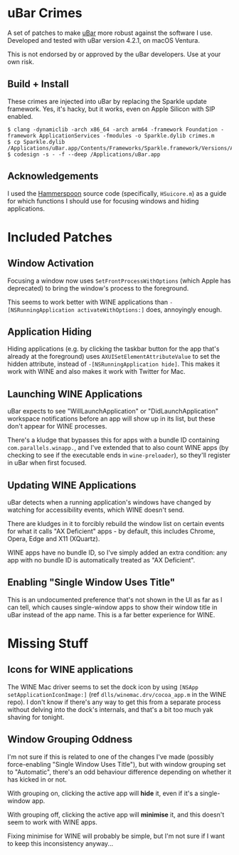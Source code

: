 # uBar Crimes

A set of patches to make [uBar](https://ubarapp.com/) more robust against the software I use. Developed and tested with uBar version 4.2.1, on macOS Ventura.

This is not endorsed by or approved by the uBar developers. Use at your own risk.

## Build + Install

These crimes are injected into uBar by replacing the Sparkle update framework. Yes, it's hacky, but it works, even on Apple Silicon with SIP enabled.

```
$ clang -dynamiclib -arch x86_64 -arch arm64 -framework Foundation -framework ApplicationServices -fmodules -o Sparkle.dylib crimes.m
$ cp Sparkle.dylib /Applications/uBar.app/Contents/Frameworks/Sparkle.framework/Versions/A/Sparkle
$ codesign -s - -f --deep /Applications/uBar.app
```

## Acknowledgements

I used the [Hammerspoon](https://github.com/Hammerspoon/hammerspoon) source code (specifically, `HSuicore.m`) as a guide for which functions I should use for focusing windows and hiding applications.

# Included Patches

## Window Activation

Focusing a window now uses `SetFrontProcessWithOptions` (which Apple has deprecated) to bring the window's process to the foreground.

This seems to work better with WINE applications than `-[NSRunningApplication activateWithOptions:]` does, annoyingly enough.

## Application Hiding

Hiding applications (e.g. by clicking the taskbar button for the app that's already at the foreground) uses `AXUISetElementAttributeValue` to set the hidden attribute, instead of `-[NSRunningApplication hide]`. This makes it work with WINE and also makes it work with Twitter for Mac.

## Launching WINE Applications

uBar expects to see "WillLaunchApplication" or "DidLaunchApplication" workspace notifications before an app will show up in its list, but these don't appear for WINE processes.

There's a kludge that bypasses this for apps with a bundle ID containing `com.parallels.winapp.`, and I've extended that to also count WINE apps (by checking to see if the executable ends in `wine-preloader`), so they'll register in uBar when first focused.

## Updating WINE Applications

uBar detects when a running application's windows have changed by watching for accessibility events, which WINE doesn't send.

There are kludges in it to forcibly rebuild the window list on certain events for what it calls "AX Deficient" apps - by default, this includes Chrome, Opera, Edge and X11 (XQuartz).

WINE apps have no bundle ID, so I've simply added an extra condition: any app with no bundle ID is automatically treated as "AX Deficient".

## Enabling "Single Window Uses Title"

This is an undocumented preference that's not shown in the UI as far as I can tell, which causes single-window apps to show their window title in uBar instead of the app name. This is a far better experience for WINE.

# Missing Stuff

## Icons for WINE applications

The WINE Mac driver seems to set the dock icon by using `[NSApp setApplicationIconImage:]` (ref `dlls/winemac.drv/cocoa_app.m` in the WINE repo). I don't know if there's any way to get this from a separate process without delving into the dock's internals, and that's a bit too much yak shaving for tonight.

## Window Grouping Oddness

I'm not sure if this is related to one of the changes I've made (possibly force-enabling "Single Window Uses Title"), but with window grouping set to "Automatic", there's an odd behaviour difference depending on whether it has kicked in or not.

With grouping on, clicking the active app will **hide** it, even if it's a single-window app.

With grouping off, clicking the active app will **minimise** it, and this doesn't seem to work with WINE apps.

Fixing minimise for WINE will probably be simple, but I'm not sure if I want to keep this inconsistency anyway...
